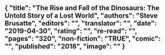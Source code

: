 {
 "title": "The Rise and Fall of the Dinosaurs: The Untold Story of a Lost World",
 "authors": "Steve Brusatte",
 "editors": "",
 "translator": "",
 "date": "2019-04-30",
 "rating": "",
 "re-read": "",
 "pages": "320",
 "non-fiction": "TRUE",
 "comic": "",
 "published": "2018",
 "image": ""
}
---

